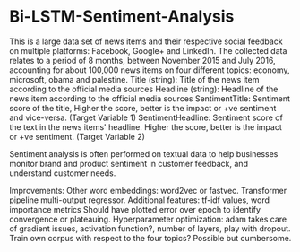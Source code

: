 # Bi-LSTM-Sentiment-Analysis

This is a large data set of news items and their respective social feedback on multiple platforms: Facebook, Google+ and LinkedIn.
The collected data relates to a period of 8 months, between November 2015 and July 2016, accounting for about 100,000 news items on four different topics: economy, microsoft, obama and palestine.
Title (string): Title of the news item according to the official media sources
Headline (string): Headline of the news item according to the official media sources
SentimentTitle: Sentiment score of the title, Higher the score, better is the impact or +ve sentiment and vice-versa. (Target Variable 1)
SentimentHeadline: Sentiment score of the text in the news items' headline. Higher the score, better is the impact or +ve sentiment. (Target Variable 2)

Sentiment analysis is often performed on textual data to help businesses monitor brand and product sentiment in customer feedback, and understand customer needs.



Improvements:
Other word embeddings: word2vec or fastvec.
Transformer pipeline multi-output regressor.
Additional features: tf-idf values, word importance metrics
Should have plotted error over epoch to identify convergence or plateauing.
Hyperparameter optimization: adam takes care of gradient issues, activation function?, number of layers, play with dropout.
Train own corpus with respect to the four topics? Possible but cumbersome.
